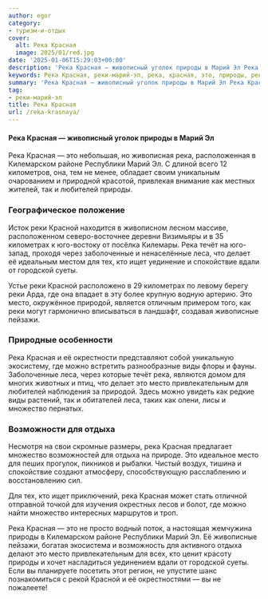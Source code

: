 ```yaml
---
author: egor
category:
- туризм-и-отдых
cover:
  alt: Река Красная
  image: 2025/01/red.jpg
date: '2025-01-06T15:29:03+00:00'
description: 'Река Красная — живописный уголок природы в Марий Эл Река Красная — это небольшая, но живописная река, расположенная в Килемарском районе Республики Марий...'
keywords: Река Красная, реки-марий-эл, река, красная, это, природы, реки, место, марий, красной, леса, множество, отдыха, килемарском, районе, республики, любителей
summary: 'Река Красная — живописный уголок природы в Марий Эл Река Красная — это небольшая, но живописная река, расположенная в Килемарском районе Республики Марий...'
tag:
- реки-марий-эл
title: Река Красная
url: /reka-krasnaya/
---
```


#### Река Красная — живописный уголок природы в Марий Эл

Река Красная — это небольшая, но живописная река, расположенная в Килемарском районе Республики Марий Эл. С длиной всего 12 километров, она, тем не менее, обладает своим уникальным очарованием и природной красотой, привлекая внимание как местных жителей, так и любителей природы.

### Географическое положение

Исток реки Красной находится в живописном лесном массиве, расположенном северо-восточнее деревни Визимьяры и в 35 километрах к юго-востоку от посёлка Килемары. Река течёт на юго-запад, проходя через заболоченные и ненаселённые леса, что делает её идеальным местом для тех, кто ищет уединение и спокойствие вдали от городской суеты.

Устье реки Красной расположено в 29 километрах по левому берегу реки Арда, где она впадает в эту более крупную водную артерию. Это место, окружённое природой, является отличным примером того, как реки могут гармонично вписываться в ландшафт, создавая живописные пейзажи.

### Природные особенности

Река Красная и её окрестности представляют собой уникальную экосистему, где можно встретить разнообразные виды флоры и фауны. Заболоченные леса, через которые течёт река, являются домом для многих животных и птиц, что делает это место привлекательным для любителей наблюдения за природой. Здесь можно увидеть как редкие виды растений, так и обитателей леса, таких как олени, лисы и множество пернатых.

### Возможности для отдыха

Несмотря на свои скромные размеры, река Красная предлагает множество возможностей для отдыха на природе. Это идеальное место для пеших прогулок, пикников и рыбалки. Чистый воздух, тишина и спокойствие создают атмосферу, способствующую расслаблению и восстановлению сил.

Для тех, кто ищет приключений, река Красная может стать отличной отправной точкой для изучения окрестных лесов и болот, где можно найти множество интересных маршрутов и троп.

Река Красная — это не просто водный поток, а настоящая жемчужина природы в Килемарском районе Республики Марий Эл. Её живописные пейзажи, богатая экосистема и возможность для активного отдыха делают это место привлекательным для всех, кто ценит красоту природы и хочет насладиться уединением вдали от городской суеты. Если вы планируете посетить этот регион, не упустите шанс познакомиться с рекой Красной и её окрестностями — вы не пожалеете!